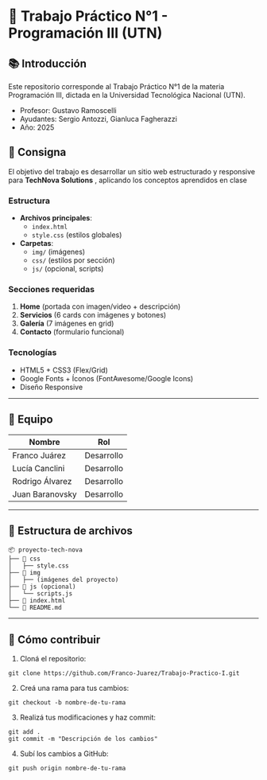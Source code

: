 # 📌 Trabajo Práctico N°1 - Programación III (UTN)  

## 📚 Introducción
Este repositorio corresponde al Trabajo Práctico N°1 de la materia Programación III, dictada en la Universidad Tecnológica Nacional (UTN).

- Profesor: Gustavo Ramoscelli
- Ayudantes: Sergio Antozzi, Gianluca Fagherazzi
- Año: 2025

## 🎯 Consigna  
El objetivo del trabajo es desarrollar un sitio web estructurado y responsive para **TechNova Solutions** , aplicando los conceptos aprendidos en clase

### Estructura  
- **Archivos principales**:  
  - `index.html`  
  - `style.css` (estilos globales)  
- **Carpetas**:  
  - `img/` (imágenes)  
  - `css/` (estilos por sección)  
  - `js/` (opcional, scripts)  

### Secciones requeridas  
1. **Home** (portada con imagen/video + descripción)  
2. **Servicios** (6 cards con imágenes y botones)  
3. **Galería** (7 imágenes en grid)  
4. **Contacto** (formulario funcional)  

### Tecnologías  
- HTML5 + CSS3 (Flex/Grid)  
- Google Fonts + Íconos (FontAwesome/Google Icons)  
- Diseño Responsive

---

## 👥 Equipo  
| Nombre               | Rol          |  
|----------------------|--------------|  
| Franco Juárez        | Desarrollo   |  
| Lucía Canclini       | Desarrollo   |  
| Rodrigo Álvarez      | Desarrollo   |  
| Juan Baranovsky      | Desarrollo   |  

---

## 📂 Estructura de archivos  
```plaintext
📦 proyecto-tech-nova
├── 📂 css
│   ├── style.css
├── 📂 img
│   ├── (imágenes del proyecto)
├── 📂 js (opcional)
│   └── scripts.js
├── 📜 index.html
└── 📜 README.md
```

---

## 🚀 Cómo contribuir

1. Cloná el repositorio:

```plaintext
git clone https://github.com/Franco-Juarez/Trabajo-Practico-I.git
```

2. Creá una rama para tus cambios:

```plaintext
git checkout -b nombre-de-tu-rama
```
3. Realizá tus modificaciones y haz commit:

```plaintext
git add .
git commit -m "Descripción de los cambios"
```

4. Subí los cambios a GitHub:

```plaintext
git push origin nombre-de-tu-rama
```
